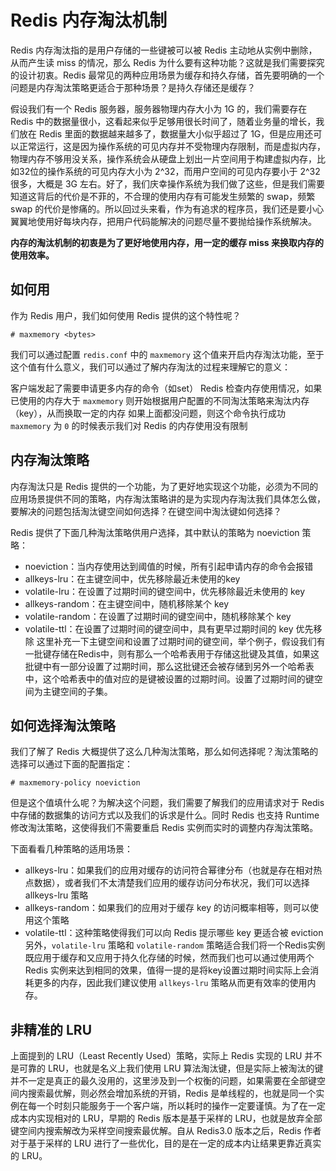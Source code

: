 # Redis 内存淘汰机制
Redis 内存淘汰指的是用户存储的一些键被可以被 Redis 主动地从实例中删除，从而产生读 miss 的情况，那么 Redis 为什么要有这种功能？这就是我们需要探究的设计初衷。Redis 最常见的两种应用场景为缓存和持久存储，首先要明确的一个问题是内存淘汰策略更适合于那种场景？是持久存储还是缓存？

假设我们有一个 Redis 服务器，服务器物理内存大小为 1G 的，我们需要存在 Redis 中的数据量很小，这看起来似乎足够用很长时间了，随着业务量的增长，我们放在 Redis 里面的数据越来越多了，数据量大小似乎超过了 1G，但是应用还可以正常运行，这是因为操作系统的可见内存并不受物理内存限制，而是虚拟内存，物理内存不够用没关系，操作系统会从硬盘上划出一片空间用于构建虚拟内存，比如32位的操作系统的可见内存大小为 2^32，而用户空间的可见内存要小于 2^32 很多，大概是 3G 左右。好了，我们庆幸操作系统为我们做了这些，但是我们需要知道这背后的代价是不菲的，不合理的使用内存有可能发生频繁的 swap，频繁 swap 的代价是惨痛的。所以回过头来看，作为有追求的程序员，我们还是要小心翼翼地使用好每块内存，把用户代码能解决的问题尽量不要抛给操作系统解决。

**内存的淘汰机制的初衷是为了更好地使用内存，用一定的缓存 miss 来换取内存的使用效率。**

## 如何用
作为 Redis 用户，我们如何使用 Redis 提供的这个特性呢？
```
# maxmemory <bytes>
```

我们可以通过配置 `redis.conf` 中的 `maxmemory` 这个值来开启内存淘汰功能，至于这个值有什么意义，我们可以通过了解内存淘汰的过程来理解它的意义：

客户端发起了需要申请更多内存的命令（如set）
Redis 检查内存使用情况，如果已使用的内存大于 `maxmemory` 则开始根据用户配置的不同淘汰策略来淘汰内存（key），从而换取一定的内存
如果上面都没问题，则这个命令执行成功
`maxmemory` 为 `0` 的时候表示我们对 Redis 的内存使用没有限制

## 内存淘汰策略
内存淘汰只是 Redis 提供的一个功能，为了更好地实现这个功能，必须为不同的应用场景提供不同的策略，内存淘汰策略讲的是为实现内存淘汰我们具体怎么做，要解决的问题包括淘汰键空间如何选择？在键空间中淘汰键如何选择？

Redis 提供了下面几种淘汰策略供用户选择，其中默认的策略为 noeviction 策略：

- noeviction：当内存使用达到阈值的时候，所有引起申请内存的命令会报错
- allkeys-lru：在主键空间中，优先移除最近未使用的key
- volatile-lru：在设置了过期时间的键空间中，优先移除最近未使用的 key
- allkeys-random：在主键空间中，随机移除某个 key
- volatile-random：在设置了过期时间的键空间中，随机移除某个 key
- volatile-ttl：在设置了过期时间的键空间中，具有更早过期时间的 key 优先移除
这里补充一下主键空间和设置了过期时间的键空间，举个例子，假设我们有一批键存储在Redis中，则有那么一个哈希表用于存储这批键及其值，如果这批键中有一部分设置了过期时间，那么这批键还会被存储到另外一个哈希表中，这个哈希表中的值对应的是键被设置的过期时间。设置了过期时间的键空间为主键空间的子集。

## 如何选择淘汰策略
我们了解了 Redis 大概提供了这么几种淘汰策略，那么如何选择呢？淘汰策略的选择可以通过下面的配置指定：
```
# maxmemory-policy noeviction
```
但是这个值填什么呢？为解决这个问题，我们需要了解我们的应用请求对于 Redis 中存储的数据集的访问方式以及我们的诉求是什么。同时 Redis 也支持 Runtime 修改淘汰策略，这使得我们不需要重启 Redis 实例而实时的调整内存淘汰策略。

下面看看几种策略的适用场景：

- allkeys-lru：如果我们的应用对缓存的访问符合幂律分布（也就是存在相对热点数据），或者我们不太清楚我们应用的缓存访问分布状况，我们可以选择 allkeys-lru 策略
- allkeys-random：如果我们的应用对于缓存 key 的访问概率相等，则可以使用这个策略
- volatile-ttl：这种策略使得我们可以向 Redis 提示哪些 key 更适合被 eviction
另外，`volatile-lru` 策略和 `volatile-random` 策略适合我们将一个Redis实例既应用于缓存和又应用于持久化存储的时候，然而我们也可以通过使用两个 Redis 实例来达到相同的效果，值得一提的是将key设置过期时间实际上会消耗更多的内存，因此我们建议使用 `allkeys-lru` 策略从而更有效率的使用内存。

## 非精准的 LRU
上面提到的 LRU（Least Recently Used）策略，实际上 Redis 实现的 LRU 并不是可靠的 LRU，也就是名义上我们使用 LRU 算法淘汰键，但是实际上被淘汰的键并不一定是真正的最久没用的，这里涉及到一个权衡的问题，如果需要在全部键空间内搜索最优解，则必然会增加系统的开销，Redis 是单线程的，也就是同一个实例在每一个时刻只能服务于一个客户端，所以耗时的操作一定要谨慎。为了在一定成本内实现相对的 LRU，早期的 Redis 版本是基于采样的 LRU，也就是放弃全部键空间内搜索解改为采样空间搜索最优解。自从 Redis3.0 版本之后，Redis 作者对于基于采样的 LRU 进行了一些优化，目的是在一定的成本内让结果更靠近真实的 LRU。